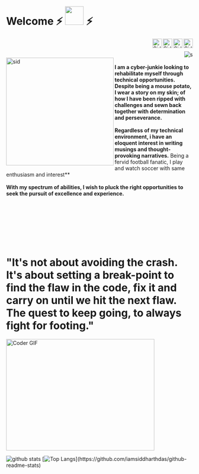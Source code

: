 # Welcome ⚡ <img src="https://media.giphy.com/media/mGcNjsfWAjY5AEZNw6/giphy.gif" width="50"> ⚡

<a href="https://www.linkedin.com/in/iamsiddharthdas/">
  <img align="right" alt="Siddharth Das - LinkedIn" width="25px" src="https://cdn.jsdelivr.net/npm/simple-icons@v3/icons/linkedin.svg"/>
</a>
<a href="mailto:siddharthdas2203@gmail.com">
  <img align="right" alt="Siddharth Das - Gmail" width="25px" src="https://cdn.jsdelivr.net/npm/simple-icons@v3/icons/gmail.svg"/>
</a>
<a href="https://www.instagram.com/iamsiddharthdas/">
  <img align="right" alt="Siddharth Das - Instagram" width="25px" src="https://cdn.jsdelivr.net/npm/simple-icons@v3/icons/instagram.svg"/>
</a>
<a href="https://twitter.com/iamsiddharthdas">
  <img align="right" alt="Siddharth Das - Twitter" width="25px" src="https://cdn.jsdelivr.net/npm/simple-icons@v3/icons/twitter.svg"/>
</a>
<br/>
<br/>
<img align="right" alt= "s" src="https://visitor-badge.laobi.icu/badge?page_id=iamsiddharthdas.iamsiddharthdas"/>
<br/>
<img src= "https://user-images.githubusercontent.com/57487500/88657019-dacec800-d0ee-11ea-928a-5db40e7b267f.gif" align="left" alt="sid" width="290" height="290">
<br/>
<b>I am a cyber-junkie looking to rehabilitate myself through technical opportunities. Despite being a mouse potato, I wear a story on my skin; of how I have been ripped with challenges and sewn back together with determination and perseverance.</b>
<br/>
<br/>
<b>Regardless of my technical environment, i have an eloquent interest in writing musings and thought-provoking narratives.</b>
Being a fervid football fanatic, I play and watch soccer with same enthusiasm and interest**
<br/><br/>
<b>With my spectrum of abilities, I wish to pluck the right opportunities to seek the pursuit of excellence and experience.</b>

<br /><br />
#
<br/><br/>

# "It's not about avoiding the crash. It's about setting a break-point to find the flaw in the code, fix it and carry on until we hit the next flaw. The quest to keep going, to always fight for footing." 
<img src="https://media.giphy.com/media/SWoSkN6DxTszqIKEqv/giphy.gif" alt="Coder GIF" width="400" height="300">

![github stats](https://github-readme-stats.vercel.app/api?username=iamsiddharthdas&show_icons=true&theme=radical)
[![Top Langs](https://github-readme-stats.vercel.app/api/top-langs/?username=iamsiddharthdas&align="right")](https://github.com/iamsiddharthdas/github-readme-stats)










